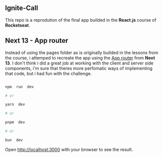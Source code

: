 ## Ignite-Call

  
This repo is a reprodution of the final app builded in the **React.js** course of **Rocketseat**. 


## Next 13 - App router

Instead of using the pages folder as is originally builded in the lessons from the course, i attemped to recreate the app using the [App router](https://nextjs.org/docs/app) from **Next 13**. I don't think i did a great job at working with the client and server side components, i'm sure that theres more perfomatic ways of implementing that code, but i had fun with the challenge.

  

```bash

npm  run  dev

# or

yarn  dev

# or

pnpm  dev

# or

bun  dev

```

  

Open [http://localhost:3000](http://localhost:3000) with your browser to see the result.
